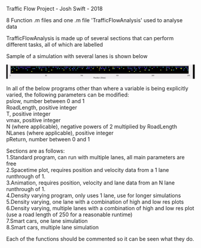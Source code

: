 Traffic Flow Project - Josh Swift - 2018

8 Function .m files and one .m file 'TrafficFlowAnalysis' used to analyse data

TrafficFlowAnalysis is made up of several sections that can perform different tasks, all of which are labelled

Sample of a simulation with several lanes is shown below  

![Output sample](https://github.com/Swiftyfish/TrafficFlow/raw/master/5lane.gif)

In all of the below programs other than where a variable is being explicitly varied, the following
parameters can be modified:  
	pslow, number between 0 and 1  
	RoadLength, positive integer  
	T, positive integer  
	vmax, positive integer  
	N (where applicable), negative powers of 2 multiplied by RoadLength  
	NLanes (where applicable), positive integer  
	pReturn, number between 0 and 1  

Sections are as follows:  
	1.Standard program, can run with multiple lanes, all main parameters are free  
	2.Spacetime plot, requires position and velocity data from a 1 lane runthrough of 1.  
	3.Animation, requires position, velocity and lane data from an N lane runthrough of 1.  
	4.Density varying program, only uses 1 lane, use for longer simulations  
	5.Density varying, one lane with a combination of high and low res plots  
	6.Density varying, multiple lanes with a combination of high and low res plot  
		(use a road length of 250 for a reasonable runtime)  
	7.Smart cars, one lane simulation  
	8.Smart cars, multiple lane simulation  

Each of the functions should be commented so it can be seen what they do.

